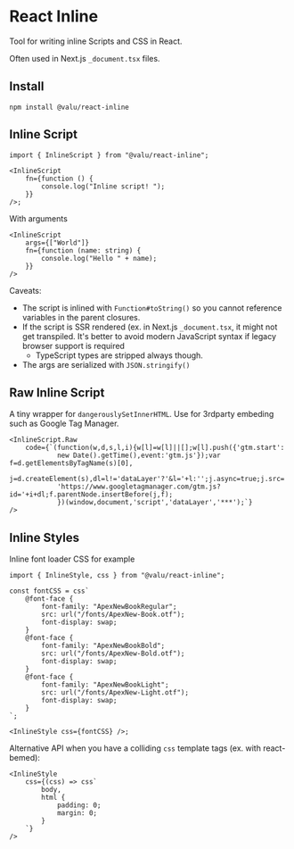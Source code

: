 # React Inline

Tool for writing inline Scripts and CSS in React.

Often used in Next.js `_document.tsx` files.

## Install

```
npm install @valu/react-inline
```

## Inline Script

```tsx
import { InlineScript } from "@valu/react-inline";

<InlineScript
    fn={function () {
        console.log("Inline script! ");
    }}
/>;
```

With arguments

```tsx
<InlineScript
    args={["World"]}
    fn={function (name: string) {
        console.log("Hello " + name);
    }}
/>
```

Caveats:

-   The script is inlined with `Function#toString()` so you cannot reference
    variables in the parent closures.
-   If the script is SSR rendered (ex. in Next.js `_document.tsx`, it might not get transpiled. It's better to avoid modern JavaScript syntax if legacy browser support is required
    -   TypeScript types are stripped always though.
-   The args are serialized with `JSON.stringify()`

## Raw Inline Script

A tiny wrapper for `dangerouslySetInnerHTML`. Use for 3rdparty embeding such as
Google Tag Manager.

```tsx
<InlineScript.Raw
    code={`(function(w,d,s,l,i){w[l]=w[l]||[];w[l].push({'gtm.start':
            new Date().getTime(),event:'gtm.js'});var f=d.getElementsByTagName(s)[0],
            j=d.createElement(s),dl=l!='dataLayer'?'&l='+l:'';j.async=true;j.src=
            'https://www.googletagmanager.com/gtm.js?id='+i+dl;f.parentNode.insertBefore(j,f);
            })(window,document,'script','dataLayer','***');`}
/>
```

## Inline Styles

Inline font loader CSS for example

```tsx
import { InlineStyle, css } from "@valu/react-inline";

const fontCSS = css`
    @font-face {
        font-family: "ApexNewBookRegular";
        src: url("/fonts/ApexNew-Book.otf");
        font-display: swap;
    }
    @font-face {
        font-family: "ApexNewBookBold";
        src: url("/fonts/ApexNew-Bold.otf");
        font-display: swap;
    }
    @font-face {
        font-family: "ApexNewBookLight";
        src: url("/fonts/ApexNew-Light.otf");
        font-display: swap;
    }
`;

<InlineStyle css={fontCSS} />;
```

Alternative API when you have a colliding `css` template tags (ex. with react-bemed):

```tsx
<InlineStyle
    css={(css) => css`
        body,
        html {
            padding: 0;
            margin: 0;
        }
    `}
/>
```
